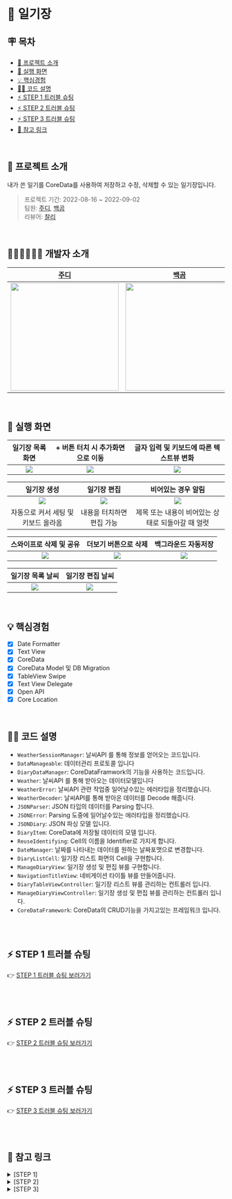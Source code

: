 # 📔 일기장

## 🪧 목차
- [📜 프로젝트 소개](#-프로젝트-소개)
- [📱 실행 화면](#-실행-화면)
- [💡 핵심경험](#-핵심경험)
- [🧑‍💻 코드 설명](#-코드-설명)
- [⚡️ STEP 1 트러블 슈팅](#%EF%B8%8F-step-1-트러블-슈팅)
- [⚡️ STEP 2 트러블 슈팅](#%EF%B8%8F-step-2-트러블-슈팅)
- [⚡️ STEP 3 트러블 슈팅](#%EF%B8%8F-step-3-트러블-슈팅)
- [🔗 참고 링크](#-참고-링크)

<br>

## 📜 프로젝트 소개
내가 쓴 일기를 CoreData를 사용하여 저장하고 수정, 삭제할 수 있는 일기장입니다. 

> 프로젝트 기간: 2022-08-16 ~ 2022-09-02</br>
> 팀원:  [주디](https://github.com/Judy-999), [백곰](https://github.com/Baek-Gom-95) </br>
리뷰어: [찰리](https://github.com/kcharliek)</br>

<br>

## 🧑🏻‍💻🧑🏻‍💻 개발자 소개

|[주디](https://github.com/Judy-999)|[백곰](https://github.com/Baek-Gom-95)|
|:---:|:---:|
|<img src = "https://i.imgur.com/SdlGVLc.jpg" width="250" height="250"> | <img src = "https://i.imgur.com/c17eEk8.jpg" width="250" height="250"> |
	
<br>
	
## 📱 실행 화면
| 일기장 목록 화면 |+ 버튼 터치 시 추가화면으로 이동 | 글자 입력 및 키보드에 따른 텍스트뷰 변화 |
| :--------: | :--------: | :--------: |
| ![](https://i.imgur.com/yTb46gz.gif) |![](https://i.imgur.com/pQ2J1J0.gif)| ![](https://i.imgur.com/PcdFBvV.gif)|

| 일기장 생성 | 일기장 편집 | 비어있는 경우 알림 |
| :--------: | :--------: | :--------: |
| ![](https://i.imgur.com/s97AIrp.gif) |![](https://i.imgur.com/dOyAx8r.gif)| ![](https://i.imgur.com/i1eBMgg.gif)|
| 자동으로 커서 세팅 및 키보드 올라옴 | 내용을 터치하면 편집 가능 | 제목 또는 내용이 비어있는 상태로 되돌아갈 때 얼럿 |

| 스와이프로 삭제 및 공유 | 더보기 버튼으로 삭제 | 백그라운드 자동저장 |
| :--------: | :--------: | :--------: |
| ![](https://i.imgur.com/nKyrKlU.gif) |![](https://i.imgur.com/YxZO1KM.gif)| ![](https://i.imgur.com/RisAp7b.gif)|

| 일기장 목록 날씨 | 일기장 편집 날씨 | 
| :--------: | :--------: | 
|![](https://i.imgur.com/IxdNTDn.png) | ![](https://i.imgur.com/Pg2uR5f.png)| 

<br>

## 💡 핵심경험
- [x] Date Formatter
- [x] Text View
- [x] CoreData
- [x] CoreData Model 및 DB Migration
- [x] TableView Swipe
- [x] Text View Delegate
- [x] Open API
- [x] Core Location

<br>
	
## 🧑‍💻 코드 설명
- `WeatherSessionManager`: 날씨API 를 통해 정보를 얻어오는 코드입니다.
- `DataManageable`: 데이터관리 프로토콜 입니다
- `DiaryDataManager`: CoreDataFramwork의 기능을 사용하는 코드입니다.
- `Weather`: 날씨API 를 통해 받아오는 데이터모델입니다
- `WeatherError`: 날씨API 관련 작업중 일어날수있는 에러타입을 정리했습니다.
- `WeatherDecoder`: 날씨API를 통해 받아온 데이터를 Decode 해줍니다.
- `JSONParser`: JSON 타입의 데이터를 Parsing 합니다.
- `JSONError`: Parsing 도중에 일어날수있는 에러타입을 정리했습니다.
- `JSONDiary`: JSON 파싱 모델 입니다.
- `DiaryItem`: CoreData에 저장될 데이터의 모델 입니다.
- `ReuseIdentifying`: Cell의 이름을 Identifier로 가지게 합니다.
- `DateManager`: 날짜를 나타내는 데이터를 원하는 날짜포맷으로 변경합니다.
- `DiaryListCell`: 일기장 리스트 화면의 Cell을 구현합니다.
- `ManageDiaryView`: 일기장 생성 및 편집 뷰를 구현합니다.
- `NavigationTitleView`: 네비게이션 타이틀 뷰를 만들어줍니다.
- `DiaryTableViewController`: 일기장 리스트 뷰를 관리하는 컨트롤러 입니다.
- `ManageDiaryViewController`: 일기장 생성 및 편집 뷰를 관리하는 컨트롤러 입니다.
- `CoreDataFramework`: CoreData의 CRUD기능을 가지고있는 프레임워크 입니다.


<br><br>

## ⚡️ STEP 1 트러블 슈팅 
👉 [STEP 1 트러블 슈팅 보러가기](https://github.com/Judy-999/ios-diary/wiki/STEP-1-%ED%8A%B8%EB%9F%AC%EB%B8%94-%EC%8A%88%ED%8C%85)

<br><br>

## ⚡️ STEP 2 트러블 슈팅 

👉 [STEP 2 트러블 슈팅 보러가기](https://github.com/Judy-999/ios-diary/wiki/STEP-2-%ED%8A%B8%EB%9F%AC%EB%B8%94-%EC%8A%88%ED%8C%85)

<br><br>

## ⚡️ STEP 3 트러블 슈팅 

👉  [STEP 3 트러블 슈팅 보러가기](https://github.com/Judy-999/ios-diary/wiki/STEP-3-%ED%8A%B8%EB%9F%AC%EB%B8%94-%EC%8A%88%ED%8C%85)

<br><br>


## 🔗 참고 링크


<details>
<summary>[STEP 1]</summary>
	
[Adaptivity and Layout](https://developer.apple.com/documentation/coredata)<br>
[UIKit: Apps for Every Size and Shape](https://developer.apple.com/videos/play/wwdc2018/235/)<br>
[Making Apps Adaptive, Part 1 / Script](https://asciiwwdc.com/2016/sessions/222)<br>
[Making Apps Adaptive, Part 2 / Script](https://www.youtube.com/watch?v=s3utpBiRbB0)<br>
[DateFormatter](https://developer.apple.com/documentation/foundation/dateformatter)<br>
[UITextView](https://developer.apple.com/documentation/uikit/uitextview)<br>
[키보드에 동적인 스크롤뷰](https://seizze.github.io/2019/11/17/iOS에서-키보드에-동적인-스크롤뷰-만들기.html)<br>
[UITextField Left padding 넣어주기 ](https://developer-fury.tistory.com/46)<br>
[키보드야 텍스트 가리지마](https://velog.io/@cherrish_red/iOS-%ED%82%A4%EB%B3%B4%EB%93%9C%EC%95%BC-%ED%85%8D%EC%8A%A4%ED%8A%B8-%EA%B0%80%EB%A6%AC%EC%A7%80%EB%A7%88)<br>
[timeIntervalSince1970](https://developer.apple.com/documentation/foundation/date/1779963-timeintervalsince1970)<br>
[UITextView](https://developer.apple.com/documentation/uikit/uitextview)<br>
[DateFormatter](https://developer.apple.com/documentation/foundation/dateformatter)<br>
[Create space at the beginning of a UITextField](https://stackoverflow.com/questions/25367502/create-space-at-the-beginning-of-a-uitextfield/27066764#27066764)<br>
[cell 이름으로 register하기](https://github.com/SwifterSwift/SwifterSwift/blob/master/Sources/SwifterSwift/UIKit/UICollectionViewExtensions.swift#L118)<br>
</details>

<details>
<summary>[STEP 2]</summary>
    
[공유하기 버튼](https://royhelen.tistory.com/25)<br>
[FrameWork 만들기](https://www.google.com/url?sa=t&rct=j&q=&esrc=s&source=web&cd=&cad=rja&uact=8&ved=2ahUKEwiIys_Z4uP5AhXZQPUHHTO6AbUQFnoECAkQAQ&url=https%3A%2F%2Fzeddios.tistory.com%2F987&usg=AOvVaw2zfaIUqh_b6GyA2rlZDq_h)<br>
[FrameWork 만들기2](https://www.google.com/url?sa=t&rct=j&q=&esrc=s&source=web&cd=&cad=rja&uact=8&ved=2ahUKEwiCkbaM4-P5AhUMDd4KHSUbCdMQFnoECDgQAQ&url=https%3A%2F%2Ftaeminator1.tistory.com%2F38&usg=AOvVaw1JiLEm2nAOqLXNOEa_ALcC)<br>
[CoreData](https://www.google.com/url?sa=t&rct=j&q=&esrc=s&source=web&cd=&cad=rja&uact=8&ved=2ahUKEwiLkM6l4-P5AhXZVd4KHaOoBJAQFnoECAoQAQ&url=https%3A%2F%2Ficksw.tistory.com%2F224&usg=AOvVaw1rAKCD2RAGhfPSGU20cLCN)<br>
[CoreData2](https://www.google.com/url?sa=t&rct=j&q=&esrc=s&source=web&cd=&cad=rja&uact=8&ved=2ahUKEwiLkM6l4-P5AhXZVd4KHaOoBJAQFnoECAcQAQ&url=https%3A%2F%2Fzeddios.tistory.com%2F987&usg=AOvVaw2zfaIUqh_b6GyA2rlZDq_h)<br>
</details>


<details>
<summary>[STEP 3]</summary>
    
[날씨API 사용법](https://velog.io/@dlskawns96/Swift-%EA%B0%84%EB%8B%A8%ED%95%9C-%EB%82%A0%EC%94%A8-%EC%95%B1-%EB%A7%8C%EB%93%A4%EC%96%B4%EB%B3%B4%EA%B8%B0-01-Swift-OpenWeatherMap) <br>

[날씨 API 데이터 불러오기](https://www.google.com/url?sa=t&rct=j&q=&esrc=s&source=web&cd=&cad=rja&uact=8&ved=2ahUKEwjQ9I-eq_X5AhVa_WEKHZtSAlQQFnoECAwQAQ&url=https%3A%2F%2Fhongssup.tistory.com%2F33&usg=AOvVaw1VCezoyqDgrOqShXPGtrkz)<br>

[Open API](https://devmjun.github.io/archive/OpenWeather)<br>
    
[Swift 현재 위치 받아오기 (위도, 경도)](https://swift-it-world.tistory.com/24)<br>

[CoreData 이미지 저장](https://developer-p.tistory.com/148)<br>
</details>
